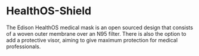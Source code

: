 # HealthOS-Shield

The Edison HealthOS medical mask is an open sourced design  that consists of a woven outer membrane over an N95 filter. There is also the option to add a protective visor, aiming to give  maximum protection for medical professionals.
